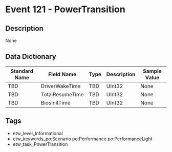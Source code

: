 # Event 121 - PowerTransition

## Description
None

## Data Dictionary
|Standard Name|Field Name|Type|Description|Sample Value|
|---|---|---|---|---|
|TBD|DriverWakeTime|TBD|UInt32|None|None|
|TBD|TotalResumeTime|TBD|UInt32|None|None|
|TBD|BiosInitTime|TBD|UInt32|None|None|

## Tags
* etw_level_Informational
* etw_keywords_po:Scenario po:Performance po:PerformanceLight
* etw_task_PowerTransition